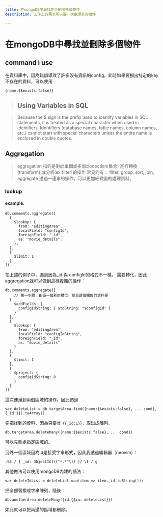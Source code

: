 ```yaml
---
title: 在mongoDB中尋找並且刪除多個物件
description: 工作上的需求所以要一次處理多的物件

---
```


# 在mongoDB中尋找並刪除多個物件
## command i use 

在資料庫中，因為錯誤導致了許多沒有資訊的config，此時如果要撈出特定的key不存在的資料，可以使用
```sql=
{name:{$exists:false}}
```
>## Using Variables in SQL

>Because the $ sign is the prefix used to identify variables in SQL statements, it is treated as a special character when used in identifiers. Identifiers (database names, table names, column names, etc.) cannot start with special characters unless the entire name is enclosed in double quotes.

## Aggregation
> aggregation 指的是對於單個或多個clooection(集合) 進行轉換(transform) 或分析(ex filter)的操作
> 常見的有： filter, group, sort, join, aggregate
> 透過一連串的操作，可以更加細緻畫的處理資料。 
### lookup
#### example:
```sql=
db.comments.aggregate([
  {
    $lookup: {
      from: "editingArea",
      localField: "configId",
      foreignField: "_id",
      as: "movie_details",
    },
  },
  {
    $limit: 1
  }
])
```
在上述的例子中，遇到因為_id 與 configId的格式不一樣。
需要轉化，因此aggregation就可以做到這樣複雜的操作：
```sql=
db.comments.aggregate([
    // 第一步驟：創造一個新的欄位，並且這個欄位的資料是
  {
    $addFields: {
      configIdString: { $toString: "$configId" }
    }
  }, 
  {
    $lookup: {
      from: "editingArea",
      localField: "configIdString",
      foreignField: "_id",
      as: "movie_details"
    }
  },
  {
    $limit: 1
  },
  {
    $project: {
      configIdString: 0
    }
  }
])
```

這次運用到兩個區域的操作，因此透過
```sql=
var deleteList = db.targetArea.find({name:{$exists:false}, ... cond},{_id:1}).toArray()
```
先把找到的資料，因為只要id（`{_id:1}`），取出成陣列。

```sql=
db.targetArea.deleteMany({name:{$exists:false}, ... cond})
```
可以先刪處指定區域的。

另外一個區域因為id是接受字串形式，因此我透過編輯器（neovim）：
```regex=
:%S / { _id: ObjectId(\("*.*"\)) }/ \1 / g
```

其他做法可以使用mongoDB內建的語法：
```javascript=
var deleteIdList = deleteList.map(item => item._id.toString());
```


把全部替換成字串陣列，隨後：
```sql=
db.anotherArea.deleteMany({id:{$in: deleteList}})
```
如此就可以把兩邊的區域都刪除。
